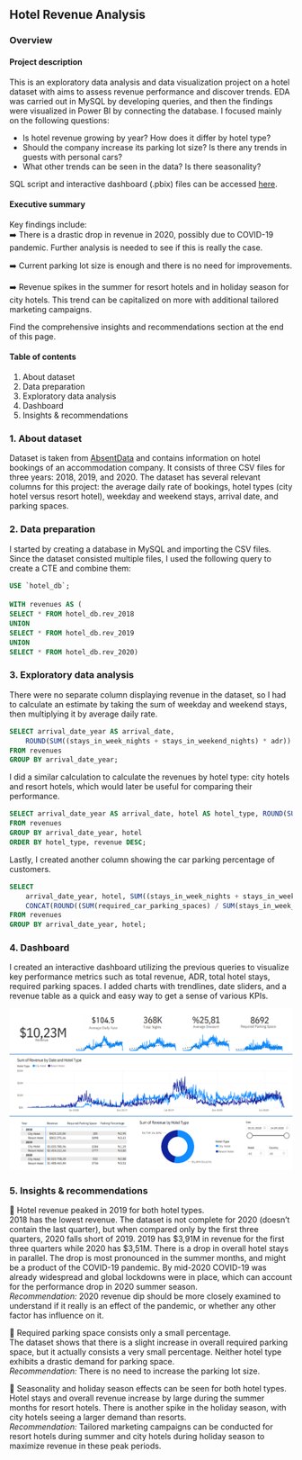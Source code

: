 ## Hotel Revenue Analysis

### Overview

#### Project description

This is an exploratory data analysis and data visualization project on a hotel dataset with aims to assess revenue performance and discover trends. EDA was carried out in MySQL by developing queries, and then the findings were visualized in Power BI by connecting the database. I focused mainly on the following questions:

- Is hotel revenue growing by year? How does it differ by hotel type?
- Should the company increase its parking lot size? Is there any trends in guests with personal cars?
- What other trends can be seen in the data? Is there seasonality?

SQL script and interactive dashboard (.pbix) files can be accessed [here](https://github.com/dorukalkan/dorukalkan.github.io/tree/main/assets/hotel_rev_analysis_appx).

#### Executive summary
Key findings include:  
➡️ There is a drastic drop in revenue in 2020, possibly due to COVID-19 pandemic. Further analysis is needed to see if this is really the case.

➡️ Current parking lot size is enough and there is no need for improvements.

➡️ Revenue spikes in the summer for resort hotels and in holiday season for city hotels. This trend can be capitalized on more with additional tailored marketing campaigns.

Find the comprehensive insights and recommendations section at the end of this page.

#### Table of contents

1. About dataset
2. Data preparation
3. Exploratory data analysis
4. Dashboard
5. Insights & recommendations

### 1. About dataset

Dataset is taken from [AbsentData](https://absentdata.com) and contains information on hotel bookings of an accommodation company. It consists of three CSV files for three years: 2018, 2019, and 2020. The dataset has several relevant columns for this project: the average daily rate of bookings, hotel types (city hotel versus resort hotel), weekday and weekend stays, arrival date, and parking spaces.

### 2. Data preparation

I started by creating a database in MySQL and importing the CSV files. Since the dataset consisted multiple files, I used the following query to create a CTE and combine them:

````SQL
USE `hotel_db`; 

WITH revenues AS ( 
SELECT * FROM hotel_db.rev_2018 
UNION 
SELECT * FROM hotel_db.rev_2019 
UNION 
SELECT * FROM hotel_db.rev_2020)
````

### 3. Exploratory data analysis

There were no separate column displaying revenue in the dataset, so I had to calculate an estimate by taking the sum of weekday and weekend stays, then multiplying it by average daily rate.

````SQL
SELECT arrival_date_year AS arrival_date, 
	ROUND(SUM((stays_in_week_nights + stays_in_weekend_nights) * adr)) AS revenue 
FROM revenues 
GROUP BY arrival_date_year;
````

I did a similar calculation to calculate the revenues by hotel type: city hotels and resort hotels, which would later be useful for comparing their performance.

````SQL
SELECT arrival_date_year AS arrival_date, hotel AS hotel_type, ROUND(SUM((stays_in_week_nights + stays_in_weekend_nights) * adr)) AS revenue 
FROM revenues 
GROUP BY arrival_date_year, hotel 
ORDER BY hotel_type, revenue DESC;
````

Lastly, I created another column showing the car parking percentage of customers.

````SQL
SELECT 
	arrival_date_year, hotel, SUM((stays_in_week_nights + stays_in_weekend _nights) * adr) AS revenue, 
	CONCAT(ROUND((SUM(required_car_parking_spaces) / SUM(stays_in_week_nights + stays_in_weekend_nights)) * 100, 2), '%') AS parking_percentage 
FROM revenues 
GROUP BY arrival_date_year, hotel;
````

### 4. Dashboard

I created an interactive dashboard utilizing the previous queries to visualize key performance metrics such as total revenue, ADR, total hotel stays, required parking spaces. I added charts with trendlines, date sliders, and a revenue table as a quick and easy way to get a sense of various KPIs.

<a href="https://github.com/dorukalkan/dorukalkan.github.io/blob/d45232ae1867a4c3087fa352517cb71854112760/assets/hotel_rev_analysis_appx/hotel_rev_dashboard.png" target="_blank">
  <img src="assets/hotel_rev_analysis_appx/hotel_rev_dashboard.png" alt="Final interactive Power BI dashboard">
</a>

### 5. Insights & recommendations

📌 Hotel revenue peaked in 2019 for both hotel types.  
2018 has the lowest revenue. The dataset is not complete for 2020 (doesn’t contain the last quarter), but when compared only by the first three quarters, 2020 falls short of 2019. 2019 has $3,91M in revenue for the first three quarters while 2020 has $3,51M. There is a drop in overall hotel stays in parallel. The drop is most pronounced in the summer months, and might be a product of the COVID-19 pandemic. By mid-2020 COVID-19 was already widespread and global lockdowns were in place, which can account for the performance drop in 2020 summer season.  
_Recommendation:_ 2020 revenue dip should be more closely examined to understand if it really is an effect of the pandemic, or whether any other factor has influence on it.

📌 Required parking space consists only a small percentage.  
The dataset shows that there is a slight increase in overall required parking space, but it actually consists a very small percentage. Neither hotel type exhibits a drastic demand for parking space.  
_Recommendation:_ There is no need to increase the parking lot size.

📌 Seasonality and holiday season effects can be seen for both hotel types.  
Hotel stays and overall revenue increase by large during the summer months for resort hotels. There is another spike in the holiday season, with city hotels seeing a larger demand than resorts.  
_Recommendation:_ Tailored marketing campaigns can be conducted for resort hotels during summer and city hotels during holiday season to maximize revenue in these peak periods.
